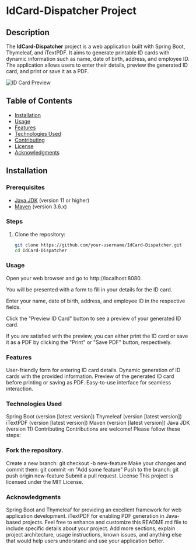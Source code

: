 # IdCard-Dispatcher Project

## Description

The **IdCard-Dispatcher** project is a web application built with Spring Boot, Thymeleaf, and iTextPDF. It aims to generate printable ID cards with dynamic information such as name, date of birth, address, and employee ID. The application allows users to enter their details, preview the generated ID card, and print or save it as a PDF.

![ID Card Preview](id_card_preview.png)

## Table of Contents

- [Installation](#installation)
- [Usage](#usage)
- [Features](#features)
- [Technologies Used](#technologies-used)
- [Contributing](#contributing)
- [License](#license)
- [Acknowledgments](#acknowledgments)

## Installation

### Prerequisites

- [Java JDK](https://www.oracle.com/java/technologies/javase-downloads.html) (version 11 or higher)
- [Maven](https://maven.apache.org/download.cgi) (version 3.6.x)

### Steps

1. Clone the repository:

   ```bash
   git clone https://github.com/your-username/IdCard-Dispatcher.git
   cd IdCard-Dispatcher

### Usage
Open your web browser and go to http://localhost:8080.

You will be presented with a form to fill in your details for the ID card.

Enter your name, date of birth, address, and employee ID in the respective fields.

Click the "Preview ID Card" button to see a preview of your generated ID card.

If you are satisfied with the preview, you can either print the ID card or save it as a PDF by clicking the "Print" or "Save PDF" button, respectively.

### Features
User-friendly form for entering ID card details.
Dynamic generation of ID cards with the provided information.
Preview of the generated ID card before printing or saving as PDF.
Easy-to-use interface for seamless interaction.

### Technologies Used
Spring Boot (version [latest version])
Thymeleaf (version [latest version])
iTextPDF (version [latest version])
Maven (version [latest version])
Java JDK (version 11)
Contributing
Contributions are welcome! Please follow these steps:

### Fork the repository.
Create a new branch: git checkout -b new-feature
Make your changes and commit them: git commit -m "Add some feature"
Push to the branch: git push origin new-feature
Submit a pull request.
License
This project is licensed under the MIT License.

### Acknowledgments
Spring Boot and Thymeleaf for providing an excellent framework for web application development.
iTextPDF for enabling PDF generation in Java-based projects.
Feel free to enhance and customize this README.md file to include specific details about your project. Add more sections, explain project architecture, usage instructions, known issues, and anything else that would help users understand and use your application better.
